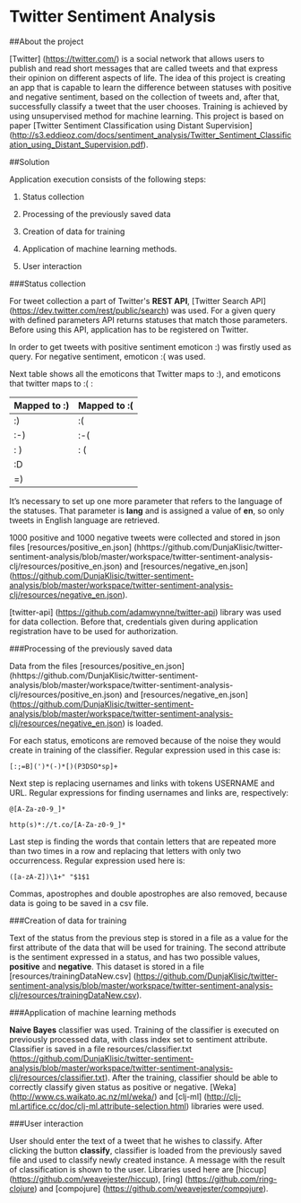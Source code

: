 # Twitter Sentiment Analysis

##About the project

[Twitter] (https://twitter.com/) is a social network that allows users to publish and read short messages that are called tweets and that express their opinion on different aspects of life. The idea of this project is creating an app that is capable to learn the difference between statuses with positive and negative sentiment, based on the collection of tweets and, after that, successfully classify a tweet that the user chooses. Training is achieved by using unsupervised method for machine learning.
This project is based on paper  [Twitter Sentiment Classification using Distant Supervision] (http://s3.eddieoz.com/docs/sentiment_analysis/Twitter_Sentiment_Classification_using_Distant_Supervision.pdf). 

##Solution

Application execution consists of the following steps:

1.	Status collection

2.	Processing of the previously saved data

3.	Creation of data for training

4.	Application of machine learning methods.

5.	User interaction

###Status collection

For tweet collection a part of Twitter's **REST API**, [Twitter Search API] (https://dev.twitter.com/rest/public/search) was used. For a given query with defined parameters API returns statuses that match those parameters. Before using this API, application has to be registered on Twitter.
 
In order to get tweets with positive sentiment emoticon :) was firstly used as query. For negative sentiment, emoticon :( was used.

Next table shows all the emoticons that Twitter maps to :), and emoticons that twitter maps to :( :


| Mapped to :)  | Mapped to :( |
| ------------- | ------------- |
| :)  | :(  |
| :-)  | :-(  |
| : )  | : (  |
| :D  |   |
| =)  |   |


It’s necessary to set up one more parameter that refers to the language of the statuses. That parameter is **lang** and is assigned a value of **en**, so only tweets in English language are retrieved.

1000 positive and 1000 negative tweets were collected and stored in json files [resources/positive_en.json] (hhttps://github.com/DunjaKlisic/twitter-sentiment-analysis/blob/master/workspace/twitter-sentiment-analysis-clj/resources/positive_en.json) and [resources/negative_en.json] (https://github.com/DunjaKlisic/twitter-sentiment-analysis/blob/master/workspace/twitter-sentiment-analysis-clj/resources/negative_en.json).

[twitter-api] (https://github.com/adamwynne/twitter-api) library was used for data collection. Before that, credentials given during application registration have to be used for authorization.

###Processing of the previously saved data

Data from the files [resources/positive_en.json] (hhttps://github.com/DunjaKlisic/twitter-sentiment-analysis/blob/master/workspace/twitter-sentiment-analysis-clj/resources/positive_en.json) and [resources/negative_en.json] (https://github.com/DunjaKlisic/twitter-sentiment-analysis/blob/master/workspace/twitter-sentiment-analysis-clj/resources/negative_en.json) is loaded.

For each status, emoticons are removed because of the noise they would create in training of the classifier. Regular expression used in this case is:
```
[:;=B](')*(-)*[)(P3DSO*sp]+
```
Next step is replacing usernames and links with tokens USERNAME and URL. Regular expressions for finding usernames and links are, respectively:
```
@[A-Za-z0-9_]*

http(s)*://t.co/[A-Za-z0-9_]*
```
Last step is finding the words that contain letters that are repeated more than two times in a row and replacing that letters with only two occurrencess. Regular expression used here is:
```
([a-zA-Z])\1+" "$1$1
```
Commas, apostrophes and double apostrophes are also removed, because data is going to be saved in a csv file.

###Creation of data for training

Text of the status from the previous step is stored in a file as a value for the first attribute of the data that will be used for training. The second attribute is the sentiment expressed in a status, and has two possible values, **positive** and **negative**. This dataset is stored in a file [resources/trainingDataNew.csv] (https://github.com/DunjaKlisic/twitter-sentiment-analysis/blob/master/workspace/twitter-sentiment-analysis-clj/resources/trainingDataNew.csv).

###Application of machine learning methods

**Naive Bayes** classifier was used. Training of the classifier is executed on previously processed data, with class index set to sentiment attribute. Classifier is saved in a file resources/classifier.txt (https://github.com/DunjaKlisic/twitter-sentiment-analysis/blob/master/workspace/twitter-sentiment-analysis-clj/resources/classifier.txt). After the training, classifier should be able to correctly classify given status as positive or negative. [Weka] (http://www.cs.waikato.ac.nz/ml/weka/) and [clj-ml] (http://clj-ml.artifice.cc/doc/clj-ml.attribute-selection.html) libraries were used.

###User interaction

User should enter the text of a tweet that he wishes to classify. After clicking the button **classify**, classifier is loaded from the previously saved file and used to classify newly created instance. A message with the result of classification is shown to the user. Libraries used here are [hiccup] (https://github.com/weavejester/hiccup), [ring] (https://github.com/ring-clojure) and [compojure] (https://github.com/weavejester/compojure).
